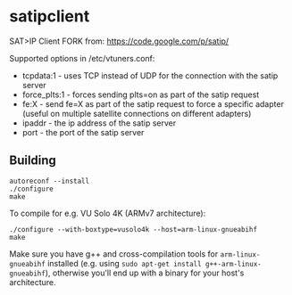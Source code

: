 # satipclient
SAT>IP Client FORK from: https://code.google.com/p/satip/

Supported options in /etc/vtuners.conf:
- tcpdata:1 - uses TCP instead of UDP for the connection with the satip server
- force_plts:1 - forces sending plts=on as part of the satip request
- fe:X - send fe=X as part of the satip request to force a specific adapter (useful on multiple satellite connections on different adapters)
- ipaddr - the ip address of the satip server
- port - the port of the satip server

## Building

```
autoreconf --install
./configure
make
```

To compile for e.g. VU Solo 4K (ARMv7 architecture):

```
./configure --with-boxtype=vusolo4k --host=arm-linux-gnueabihf
make
```

Make sure you have g++ and cross-compilation tools for `arm-linux-gnueabihf` installed 
(e.g. using `sudo apt-get install g++-arm-linux-gnueabihf`), otherwise you'll end up with a binary for your 
host's architecture.
